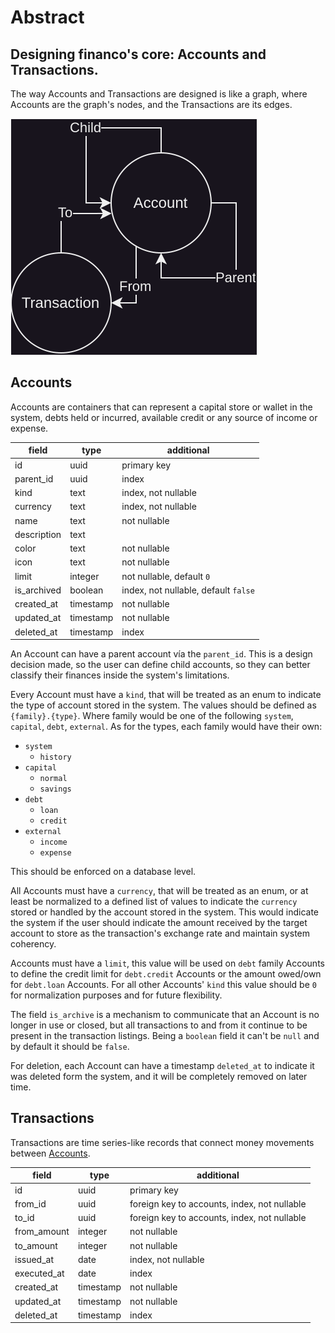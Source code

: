 # Abstract

## Designing financo's core: Accounts and Transactions.

The way Accounts and Transactions are designed is like a graph, where Accounts
are the graph's nodes, and the Transactions are its edges.

<img src="Account-Abstract.drawio.svg" alt="diagram">

## Accounts
Accounts are containers that can represent a capital store or wallet in the
system, debts held or incurred, available credit or any source of income or
expense.

| field       | type      | additional                           |
|-------------|-----------|--------------------------------------|
| id          | uuid      | primary key                          |
| parent_id   | uuid      | index                                |
| kind        | text      | index, not nullable                  |
| currency    | text      | index, not nullable                  |
| name        | text      | not nullable                         |
| description | text      |                                      |
| color       | text      | not nullable                         |
| icon        | text      | not nullable                         |
| limit       | integer   | not nullable, default `0`            |
| is_archived | boolean   | index, not nullable, default `false` |
| created_at  | timestamp | not nullable                         |
| updated_at  | timestamp | not nullable                         |
| deleted_at  | timestamp | index                                |

An Account can have a parent account vía the `parent_id`.
This is a design decision made, so the user can define child accounts,
so they can better classify their finances inside the system's limitations.

Every Account must have a `kind`, that will be treated as an enum to indicate
the type of account stored in the system.
The values should be defined as `{family}.{type}`.
Where family would be one of the following `system`, `capital`, `debt`,
`external`.
As for the types, each family would have their own:
- `system`
  - `history`
- `capital`
  - `normal`
  - `savings`
- `debt`
  - `loan`
  - `credit`
- `external`
  - `income`
  - `expense`

This should be enforced on a database level.

All Accounts must have a `currency`, that will be treated as an enum, or at
least be normalized to a defined list of values to indicate the `currency`
stored or handled by the account stored in the system.
This would indicate the system if the user should indicate the amount received
by the target account to store as the transaction's exchange rate and maintain
system coherency.

Accounts must have a `limit`, this value will be used on `debt` family Accounts 
to define the credit limit for `debt.credit` Accounts or the amount owed/own for
`debt.loan` Accounts.
For all other Accounts' `kind` this value should be `0` for normalization
purposes and for future flexibility.

The field `is_archive` is a mechanism to communicate that an Account is no
longer in use or closed, but all transactions to and from it continue to be
present in the transaction listings.
Being a `boolean` field it can't be `null` and by default it should be `false`.

For deletion, each Account can have a timestamp `deleted_at` to indicate it was
deleted form the system, and it will be completely removed on later time.

## Transactions
Transactions are time series-like records that connect money movements between
[Accounts](#accounts).

| field       | type      | additional                                   |
|-------------|-----------|----------------------------------------------|
| id          | uuid      | primary key                                  |
| from_id     | uuid      | foreign key to accounts, index, not nullable |
| to_id       | uuid      | foreign key to accounts, index, not nullable |
| from_amount | integer   | not nullable                                 |
| to_amount   | integer   | not nullable                                 |
| issued_at   | date      | index, not nullable                          |
| executed_at | date      | index                                        |
| created_at  | timestamp | not nullable                                 |
| updated_at  | timestamp | not nullable                                 |
| deleted_at  | timestamp | index                                        |

